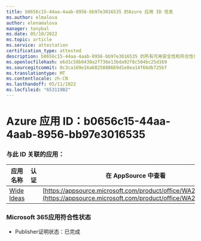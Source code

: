 ```yaml
---
title: b0656c15-44aa-4aab-8956-bb97e3016535 的Azure 应用 ID 信息
ms.author: elmalova
author: elenamalova
manager: tonybal
ms.date: 05/10/2022
ms.topic: article
ms.service: attestation
certification_type: attested
description: b0656c15-44aa-4aab-8956-bb97e3016535 的所有可用安全性和符合性信息。
ms.openlocfilehash: e6d1c58b0430a2f736e13bda92f8c504bc25d169
ms.sourcegitcommit: 0c3ca169e16a6825888669d1e8ea14f66db725bf
ms.translationtype: MT
ms.contentlocale: zh-CN
ms.lasthandoff: 05/11/2022
ms.locfileid: "65311902"
---
```

# <a name="azure-app-id-b0656c15-44aa-4aab-8956-bb97e3016535"></a>Azure 应用 ID：b0656c15-44aa-4aab-8956-bb97e3016535


### <a name="apps-associated-with-this-id"></a>与此 ID 关联的应用：
| **应用名称** | **认证** | **在 AppSource 中查看** |
|--------------|---------------|-----------------------|
| [Wide Ideas](../forward/WA200000819.md) |  | [https://appsource.microsoft.com/product/office/WA200000819](https://appsource.microsoft.com/product/office/WA200000819) |

### <a name="microsoft-365-app-compliance-status"></a>Microsoft 365应用符合性状态
- Publisher证明状态：已完成
